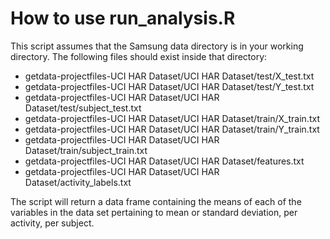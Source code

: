 # How to use run_analysis.R
This script assumes that the Samsung data directory is in your working directory.
The following files should exist inside that directory:
* getdata-projectfiles-UCI HAR Dataset/UCI HAR Dataset/test/X_test.txt
* getdata-projectfiles-UCI HAR Dataset/UCI HAR Dataset/test/Y_test.txt
* getdata-projectfiles-UCI HAR Dataset/UCI HAR Dataset/test/subject_test.txt
* getdata-projectfiles-UCI HAR Dataset/UCI HAR Dataset/train/X_train.txt
* getdata-projectfiles-UCI HAR Dataset/UCI HAR Dataset/train/Y_train.txt
* getdata-projectfiles-UCI HAR Dataset/UCI HAR Dataset/train/subject_train.txt
* getdata-projectfiles-UCI HAR Dataset/UCI HAR Dataset/features.txt
* getdata-projectfiles-UCI HAR Dataset/UCI HAR Dataset/activity_labels.txt

The script will return a data frame containing the means of each of the variables in the data set pertaining to mean or standard deviation, per activity, per subject.
